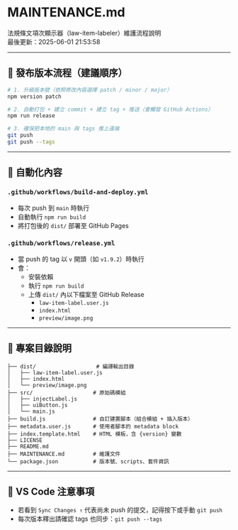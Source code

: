 # MAINTENANCE.md

法規條文項次顯示器（law-item-labeler）維護流程說明  
最後更新：2025-06-01 21:53:58

---

## 🚀 發布版本流程（建議順序）

```bash
# 1. 升級版本號（依照修改內容選擇 patch / minor / major）
npm version patch

# 2. 自動打包 + 建立 commit + 建立 tag + 推送（會觸發 GitHub Actions）
npm run release

# 3. 確保把本地的 main 與 tags 推上遠端
git push
git push --tags
```

---

## 🤖 自動化內容

### `.github/workflows/build-and-deploy.yml`

- 每次 push 到 `main` 時執行
- 自動執行 `npm run build`
- 將打包後的 `dist/` 部署至 GitHub Pages

### `.github/workflows/release.yml`

- 當 push 的 tag 以 `v` 開頭（如 `v1.9.2`）時執行
- 會：
  - 安裝依賴
  - 執行 `npm run build`
  - 上傳 `dist/` 內以下檔案至 GitHub Release
    - `law-item-label.user.js`
    - `index.html`
    - `preview/image.png`

---

## 📁 專案目錄說明

```
├── dist/                   # 編譯輸出目錄
│   ├── law-item-label.user.js
│   ├── index.html
│   └── preview/image.png
├── src/                   # 原始碼模組
│   ├── injectLabel.js
│   ├── uiButton.js
│   └── main.js
├── build.js               # 自訂建置腳本（組合模組 + 插入版本）
├── metadata.user.js       # 使用者腳本的 metadata block
├── index.template.html    # HTML 模板，含 {version} 變數
├── LICENSE
├── README.md
├── MAINTENANCE.md         # 維護文件
└── package.json           # 版本號、scripts、套件資訊
```

---

## 🔄 VS Code 注意事項

- 若看到 `Sync Changes ↑` 代表尚未 push 的提交，記得按下或手動 `git push`
- 每次版本釋出請確認 tags 也同步：`git push --tags`
